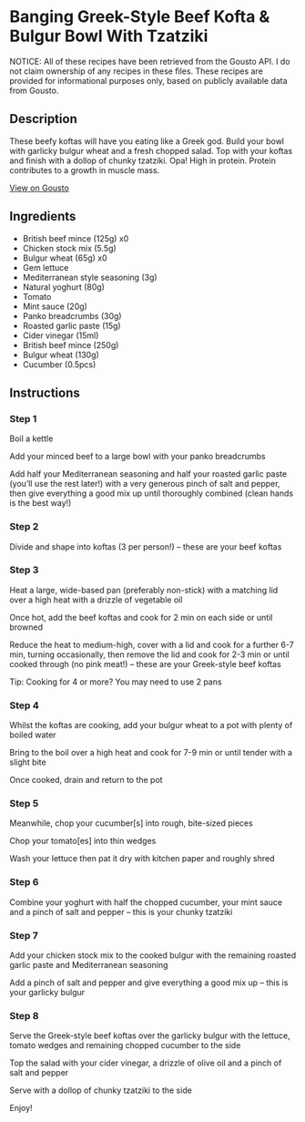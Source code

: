 # Banging Greek-Style Beef Kofta & Bulgur Bowl With Tzatziki

NOTICE: All of these recipes have been retrieved from the Gousto API. I do not claim ownership of any recipes in these files. These recipes are provided for informational purposes only, based on publicly available data from Gousto.

## Description

These beefy koftas will have you eating like a Greek god. Build your bowl with garlicky bulgur wheat and a fresh chopped salad. Top with your koftas and finish with a dollop of chunky tzatziki. Opa! High in protein. Protein contributes to a growth in muscle mass.

[View on Gousto](https://www.gousto.co.uk/recipes/cookbook/h-protein-banging-greek-style-beef-kofta-bulgur-bowl-with-tzatziki)

## Ingredients

- British beef mince (125g) x0
- Chicken stock mix (5.5g)
- Bulgur wheat (65g) x0
- Gem lettuce
- Mediterranean style seasoning (3g)
- Natural yoghurt (80g)
- Tomato
- Mint sauce (20g)
- Panko breadcrumbs (30g)
- Roasted garlic paste (15g)
- Cider vinegar (15ml)
- British beef mince (250g)
- Bulgur wheat (130g)
- Cucumber (0.5pcs)

## Instructions


### Step 1

Boil a kettle

Add your minced beef to a large bowl with your panko breadcrumbs

Add half your Mediterranean seasoning and half your roasted garlic paste (you’ll use the rest later!) with a very generous pinch of salt and pepper, then give everything a good mix up until thoroughly combined (clean hands is the best way!)


### Step 2

Divide and shape into koftas (3 per person!) – these are your beef koftas


### Step 3

Heat a large, wide-based pan (preferably non-stick) with a matching lid over a high heat with a drizzle of vegetable oil

Once hot, add the beef koftas and cook for 2 min on each side or until browned

Reduce the heat to medium-high, cover with a lid and cook for a further 6-7 min, turning occasionally, then remove the lid and cook for 2-3 min or until cooked through (no pink meat!) – these are your Greek-style beef koftas

Tip: Cooking for 4 or more? You may need to use 2 pans


### Step 4

Whilst the koftas are cooking, add your bulgur wheat to a pot with plenty of boiled water

Bring to the boil over a high heat and cook for 7-9 min or until tender with a slight bite

Once cooked, drain and return to the pot


### Step 5

Meanwhile, chop your cucumber[s] into rough, bite-sized pieces

Chop your tomato[es] into thin wedges

Wash your lettuce then pat it dry with kitchen paper and roughly shred


### Step 6

Combine your yoghurt with half the chopped cucumber, your mint sauce and a pinch of salt and pepper – this is your chunky tzatziki


### Step 7

Add your chicken stock mix to the cooked bulgur with the remaining roasted garlic paste and Mediterranean seasoning

Add a pinch of salt and pepper and give everything a good mix up – this is your garlicky bulgur

### Step 8

Serve the Greek-style beef koftas over the garlicky bulgur with the lettuce, tomato wedges and remaining chopped cucumber to the side

Top the salad with your cider vinegar, a drizzle of olive oil and a pinch of salt and pepper

Serve with a dollop of chunky tzatziki to the side

Enjoy!

